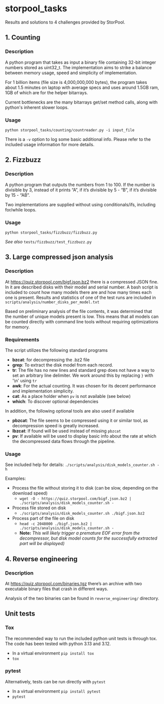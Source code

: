 # storpool_tasks
Results and solutions to 4 challenges provided by StorPool.


## 1. Counting

### Description

A python program that takes as input a binary file containing 32-bit integer numbers stored as uint32_t.
The implementation aims to strike a balance between memory usage, speed and simplicity of implementation.

For 1 billion items (file size is 4,000,000,000 bytes), the program takes about 1.5 minutes on laptop with average specs and uses around 1.5GB ram, 1GB of which are for the helper bitarrays.

Current bottlenecks are the many bitarrays get/set method calls, along with python's inherent slower loops.


### Usage

`python storpool_tasks/counting/countreader.py -i input_file`

There is a `-v` option to log some basic additional info. Please refer to the included usage information for more details.



## 2. Fizzbuzz

### Description

A python program that outputs the numbers from 1 to 100. If the number is divisible by 3, instead
of it prints “A”, if it’s divisible by 5 - “B”, if it’s divisible by 15 - “AB”.

Two implementations are supplied without using conditionals/ifs, including for/while loops.

### Usage

`python storpool_tasks/fizzbuzz/fizzbuzz.py`

_See also_ `tests/fizzbuzz/test_fizzbuzz.py`


## 3. Large compressed json analysis

### Description

At https://quiz.storpool.com/bigf.json.bz2 there is a compressed JSON fine. In it are described
disks with their model and serial number. A bash script is included to count how many models there are and how many
times each one is present. Results and statistics of one of the test runs are included in `scripts/analysis/number_disks_per_model.txt`

Based on preliminary analysis of the file contents, it was determined that the number of unique models present is low. This means that all models can be counted directly with command line tools without requiring optimizations for memory.

### Requirements

The script utilizes the following standard programs
* __bzcat__: for decompressing the .bz2 file
* __grep__: To extract the disk model from each record.
* __tr__: The file has no new lines and standard grep does not have a way to set an arbitrary line delimiter. We work around this by replacing `}` with '\n' using `tr`
* __awk__: For the actual counting. It was chosen for its decent performance and implementation simplicity.
* __cat__: As a place holder when `pv` is not available (see below)
* __which__: To discover optional dependencies

In addition, the following optional tools are also used if available

* __pbzcat__: The file seems to be compressed using it or similar tool, as decompression speed is greatly increased.
* __lbzcat__: If found will be used instead of missing `pbzcat`
* __pv__: If available will be used to display basic info about the rate at which the decompressed data flows through the pipeline.

### Usage

See included help for details: `./scripts/analysis/disk_models_counter.sh -h`

Examples:

* Process the file without storing it to disk (can be slow, depending on the download speed)
  * `wget -O - https://quiz.storpool.com/bigf.json.bz2 | ./scripts/analysis/disk_models_counter.sh -`
* Process file stored on disk
  * `./scripts/analysis/disk_models_counter.sh ./bigf.json.bz2`
* Process part of the file on disk
  * `head -c 2048000 ./bigf.json.bz2 | ./scripts/analysis/disk_models_counter.sh -`
  * __Note:__ _This will likely trigger a premature EOF error from the decompressor, but disk model counts for the successfully extracted part will be displayed)_

## 4. Reverse engineering

### Description

At https://quiz.storpool.com/binaries.tgz there’s an archive with two executable binary files that
crash in different ways.

Analysis of the two binaries can be found in `reverse_engineering/` directory.

## Unit tests

### Tox

The recommended way to run the included python unit tests is through tox. The code has been tested with python 3.13 and 3.12.

* In a virtual environment `pip install tox`
* `tox`

### pytest

Alternatively, tests can be run directly with `pytest`

* In a virtual environment `pip install pytest`
* `pytest`
